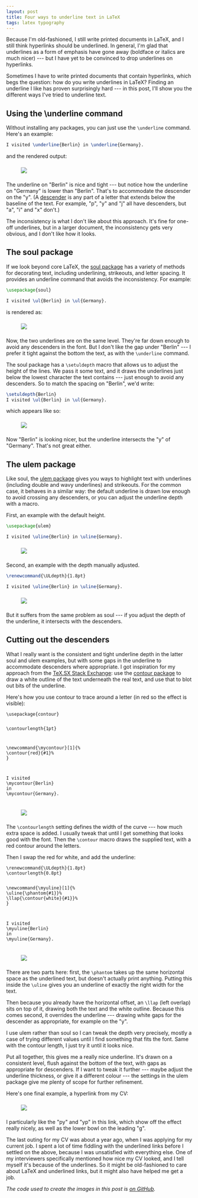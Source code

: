 ```yaml
---
layout: post
title: Four ways to underline text in LaTeX
tags: latex typography
---
```


Because I'm old-fashioned, I still write printed documents in LaTeX, and I still think hyperlinks should be underlined.
In general, I'm glad that underlines as a form of emphasis have gone away (boldface or italics are much nicer) --- but I have yet to be convinced to drop underlines on hyperlinks.

Sometimes I have to write printed documents that contain hyperlinks, which begs the question: how do you write underlines in LaTeX?
Finding an underline I like has proven surprisingly hard --- in this post, I'll show you the different ways I've tried to underline text.

<!-- summary -->

## Using the \underline command

Without installing any packages, you can just use the `\underline` command.
Here's an example:

```latex
I visited \underline{Berlin} in \underline{Germany}.
```

<style>
  .latex__example {
    max-width: 500px;
    padding-top:    8px;
    padding-bottom: 8px;
  }

  .highlight + figure {
    padding-top: 8px;
  }
</style>

and the rendered output:

<figure>
  <img src="/images/2017/example_underline.png" class="latex__example"/>
</figure>

The underline on "Berlin" is nice and tight --- but notice how the underline on "Germany" is lower than "Berlin".
That's to accommodate the descender on the "y".
(A [descender][descender] is any part of a letter that extends below the baseline of the text.
For example, "p", "y" and "j" all have descenders, but "a", "i" and "x" don't.)

The inconsistency is what I don't like about this approach.
It's fine for one-off underlines, but in a larger document, the inconsistency gets very obvious, and I don't like how it looks.

[descender]: https://en.wikipedia.org/wiki/Descender

## The soul package

If we look beyond core LaTeX, the [soul package][soul] has a variety of methods for decorating text, including underlining, strikeouts, and letter spacing.
It provides an underline command that avoids the inconsistency.
For example:

```latex
\usepackage{soul}

I visited \ul{Berlin} in \ul{Germany}.
```

is rendered as:

<figure>
  <img src="/images/2017/example_soul.png" class="latex__example"/>
</figure>

Now, the two underlines are on the same level.
They're far down enough to avoid any descenders in the font.
But I don't like the gap under "Berlin" --- I prefer it tight against the bottom the text, as with the `\underline` command.

The soul package has a `\setuldepth` macro that allows us to adjust the height of the lines.
We pass it some text, and it draws the underlines just below the lowest character the text contains --- just enough to avoid any descenders.
So to match the spacing on "Berlin", we'd write:

```latex
\setuldepth{Berlin}
I visited \ul{Berlin} in \ul{Germany}.
```

which appears like so:

<figure>
  <img src="/images/2017/example_soul_uldepth.png" class="latex__example"/>
</figure>

Now "Berlin" is looking nicer, but the underline intersects the "y" of "Germany".
That's not great either.

[soul]: https://ctan.org/pkg/soul

## The ulem package

Like soul, the [ulem package][ulem] gives you ways to highlight text with underlines (including double and wavy underlines) and strikeouts.
For the common case, it behaves in a similar way: the default underline is drawn low enough to avoid crossing any descenders, or you can adjust the underline depth with a macro.

First, an example with the default height.

```latex
\usepackage{ulem}

I visited \uline{Berlin} in \uline{Germany}.
```

<figure>
  <img src="/images/2017/example_ulem.png" class="latex__example"/>
</figure>

Second, an example with the depth manually adjusted.

```latex
\renewcommand{\ULdepth}{1.8pt}

I visited \uline{Berlin} in \uline{Germany}.
```

<figure>
  <img src="/images/2017/example_ulem_uldepth.png" class="latex__example"/>
</figure>

But it suffers from the same problem as soul --- if you adjust the depth of the underline, it intersects with the descenders.

[ulem]: https://ctan.org/pkg/ulem

## Cutting out the descenders

What I really want is the consistent and tight underline depth in the latter soul and ulem examples, but with some gaps in the underline to accommodate descenders where appropriate.
I got inspiration for my approach from the [TeX.SX Stack Exchange][texsx]: use the [contour package][contour] to draw a white outline of the text underneath the real text, and use that to blot out bits of the underline.

Here's how you use contour to trace around a letter (in red so the effect is visible):

<!-- ```latex
\usepackage{contour}

\contourlength{1pt}

\newcommand{\mycontour}[1]{
  \contour{red}{#1}%
}

I visited \mycontour{Berlin} in \mycontour{Germany}.
``` -->

<div class="highlight"><pre><code class="language-latex" data-lang="latex"><span></span><span class="k">\usepackage</span><span class="nb">{</span>contour<span class="nb">}</span>

<span class="k">\contourlength</span><span class="nb">{</span>1pt<span class="nb">}</span>

<span class="k">\newcommand</span><span class="nb">{</span><span class="k">\mycontour</span><span class="nb">}</span>[1]<span class="nb">{</span><span class="c">%</span>
  <span class="k">\contour</span><span class="nb">{</span>red<span class="nb">}{</span>#1<span class="nb">}</span><span class="c">%</span>
<span class="nb">}</span>

I visited <span class="k">\mycontour</span><span class="nb">{</span>Berlin<span class="nb">}</span> in <span class="k">\mycontour</span><span class="nb">{</span>Germany<span class="nb">}</span>.
</code></pre></div>

<figure>
  <img src="/images/2017/example_contour.png" class="latex__example"/>
</figure>

The `\contourlength` setting defines the width of the curve --- how much extra space is added.
I usually tweak that until I get something that looks good with the font.
Then the `\contour` macro draws the supplied text, with a red contour around the letters.

Then I swap the red for white, and add the underline:

<!-- ```latex
\renewcommand{\ULdepth}{1.8pt}
\contourlength{0.8pt}

\newcommand{\myuline}[1]{
  \uline{\phantom{#1}}%
  \llap{\contour{white}{#1}}%
}

I visited \myuline{Berlin} in \myuline{Germany}.
``` -->

<div class="highlight"><pre><code class="language-latex" data-lang="latex"><span></span><span class="k">\renewcommand</span><span class="nb">{</span><span class="k">\ULdepth</span><span class="nb">}{</span>1.8pt<span class="nb">}</span>
<span class="k">\contourlength</span><span class="nb">{</span>0.8pt<span class="nb">}</span>

<span class="k">\newcommand</span><span class="nb">{</span><span class="k">\myuline</span><span class="nb">}</span>[1]<span class="nb">{</span><span class="c">%</span>
  <span class="k">\uline</span><span class="nb">{</span><span class="k">\phantom</span><span class="nb">{</span>#1<span class="nb">}}</span><span class="c">%</span>
  <span class="k">\llap</span><span class="nb">{</span><span class="k">\contour</span><span class="nb">{</span>white<span class="nb">}{</span>#1<span class="nb">}}</span><span class="c">%</span>
<span class="nb">}</span>

I visited <span class="k">\myuline</span><span class="nb">{</span>Berlin<span class="nb">}</span> in <span class="k">\myuline</span><span class="nb">{</span>Germany<span class="nb">}</span>.
</code></pre></div>

<figure>
  <img src="/images/2017/example_final.png" class="latex__example"/>
</figure>

There are two parts here: first, the `\phantom` takes up the same horizontal space as the underlined text, but doesn't actually print anything.
Putting this inside the `\uline` gives you an underline of exactly the right width for the text.

Then because you already have the horizontal offset, an `\llap` (left overlap) sits on top of it, drawing both the text and the white outline.
Because this comes second, it overrides the underline --- drawing white gaps for the descender as appropriate, for example on the "y".

I use ulem rather than soul so I can tweak the depth very precisely, mostly a case of trying different values until I find something that fits the font.
Same with the contour length, I just try it until it looks nice.

Put all together, this gives me a really nice underline.
It's drawn on a consistent level, flush against the bottom of the text, with gaps as appropriate for descenders.
If I want to tweak it further --- maybe adjust the underline thickness, or give it a different colour --- the settings in the ulem package give me plenty of scope for further refinement.

Here's one final example, a hyperlink from my CV:

<figure>
  <img src="/images/2017/underline_final.png" class="latex__example"/>
</figure>

I particularly like the "py" and "yp" in this link, which show off the effect really nicely, as well as the lower bowl on the leading "g".

The last outing for my CV was about a year ago, when I was applying for my current job.
I spent a lot of time fiddling with the underlined links before I settled on the above, because I was unsatisfied with everything else.
One of my interviewers specifically mentioned how nice my CV looked, and I tell myself it's because of the underlines.
So it might be old-fashioned to care about LaTeX and underlined links, but it might also have helped me get a job.

[contour]: https://ctan.org/pkg/contour
[texsx]: https://tex.stackexchange.com/q/36894/9668

*The code used to create the images in this post is [on GitHub][github].*

[github]: https://github.com/alexwlchan/alexwlchan.net/tree/master/examples/latex-underlines
